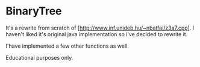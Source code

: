 # BinaryTree

It's a rewrite from scratch of [http://www.inf.unideb.hu/~nbatfai/z3a7.cpp].
I haven't liked it's original java implementation so i've decided to rewrite it.

I'have implemented a few other functions as well.

Educational purposes only.

